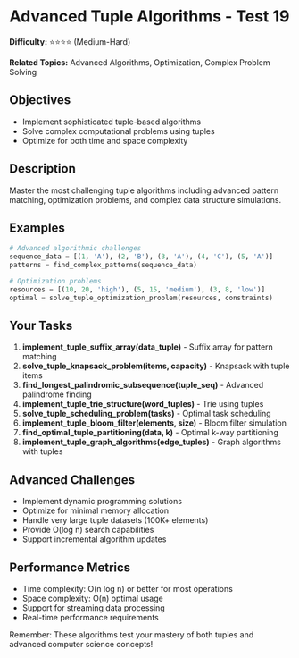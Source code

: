 # Advanced Tuple Algorithms - Test 19

**Difficulty:** ⭐⭐⭐⭐ (Medium-Hard)

**Related Topics:** Advanced Algorithms, Optimization, Complex Problem Solving

## Objectives

- Implement sophisticated tuple-based algorithms
- Solve complex computational problems using tuples
- Optimize for both time and space complexity

## Description

Master the most challenging tuple algorithms including advanced pattern matching, optimization problems, and complex data structure simulations.

## Examples

```python
# Advanced algorithmic challenges
sequence_data = [(1, 'A'), (2, 'B'), (3, 'A'), (4, 'C'), (5, 'A')]
patterns = find_complex_patterns(sequence_data)

# Optimization problems
resources = [(10, 20, 'high'), (5, 15, 'medium'), (3, 8, 'low')]
optimal = solve_tuple_optimization_problem(resources, constraints)
```

## Your Tasks

1. **implement_tuple_suffix_array(data_tuple)** - Suffix array for pattern matching
2. **solve_tuple_knapsack_problem(items, capacity)** - Knapsack with tuple items
3. **find_longest_palindromic_subsequence(tuple_seq)** - Advanced palindrome finding
4. **implement_tuple_trie_structure(word_tuples)** - Trie using tuples
5. **solve_tuple_scheduling_problem(tasks)** - Optimal task scheduling
6. **implement_tuple_bloom_filter(elements, size)** - Bloom filter simulation
7. **find_optimal_tuple_partitioning(data, k)** - Optimal k-way partitioning
8. **implement_tuple_graph_algorithms(edge_tuples)** - Graph algorithms with tuples

## Advanced Challenges

- Implement dynamic programming solutions
- Optimize for minimal memory allocation
- Handle very large tuple datasets (100K+ elements)
- Provide O(log n) search capabilities
- Support incremental algorithm updates

## Performance Metrics

- Time complexity: O(n log n) or better for most operations
- Space complexity: O(n) optimal usage
- Support for streaming data processing
- Real-time performance requirements

Remember: These algorithms test your mastery of both tuples and advanced computer science concepts!

